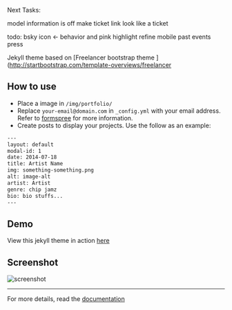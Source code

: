 Next Tasks:

model information is off
make ticket link look like a ticket


todo:
bsky icon <- behavior and pink highlight
refine mobile
past events
press

Jekyll theme based on [Freelancer bootstrap theme ](http://startbootstrap.com/template-overviews/freelancer

## How to use
 - Place a image in `/img/portfolio/`
 - Replace `your-email@domain.com` in `_config.yml` with your email address. Refer to [formspree](http://formspree.io/) for more information.
 - Create posts to display your projects. Use the follow as an example:
```txt
---
layout: default
modal-id: 1
date: 2014-07-18
title: Artist Name
img: something-something.png
alt: image-alt
artist: Artist
genre: chip jamz
bio: bio stuffs...
---
```

## Demo
View this jekyll theme in action [here](https://jeromelachaud.com/freelancer-theme)

## Screenshot
![screenshot](https://raw.githubusercontent.com/joeymariano/8static.com/master/screenshot.png)

---------
For more details, read the [documentation](http://jekyllrb.com/)
